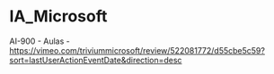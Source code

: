 # IA_Microsoft


AI-900 - Aulas - https://vimeo.com/triviummicrosoft/review/522081772/d55cbe5c59?sort=lastUserActionEventDate&direction=desc 

